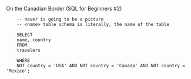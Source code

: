 On the Canadian Border (SQL for Beginners #2)

        -- never is going to be a picture
        -- <name> table schema is literally, the name of the table

        SELECT 
        name, country 
        FROM 
        travelers 

        WHERE 
        NOT country = 'USA' AND NOT country = 'Canada' AND NOT country = 'Mexico';

